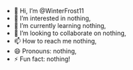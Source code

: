 - 👋 Hi, I’m @WinterFrost11
- 👀 I’m interested in nothing,
- 🌱 I’m currently learning nothing,
- 💞️ I’m looking to collaborate on nothing,
- 📫 How to reach me nothing,
- 😄 Pronouns: nothing,
- ⚡ Fun fact: nothing!

<!---
WinterFrost11/WinterFrost11 is a ✨ special ✨ repository because its `README.md` (this file) appears on your GitHub profile.
You can click the Preview link to take a look at your changes.
--->
